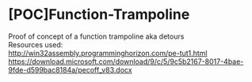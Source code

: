 # [POC]Function-Trampoline
Proof of concept of a function trampoline aka detours</br>
Resources used:</br>
  http://win32assembly.programminghorizon.com/pe-tut1.html</br>
  https://download.microsoft.com/download/9/c/5/9c5b2167-8017-4bae-9fde-d599bac8184a/pecoff_v83.docx
